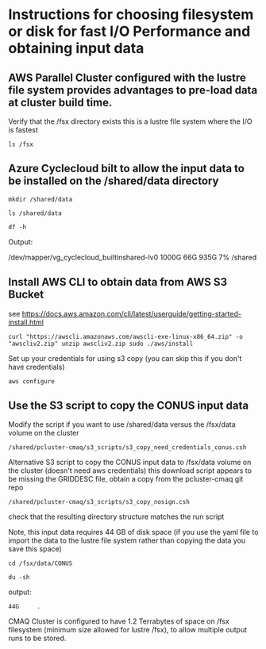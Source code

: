 # Instructions for choosing filesystem or disk for fast I/O Performance and obtaining input data

## AWS Parallel Cluster configured with the lustre file system provides advantages to pre-load data at cluster build time.

Verify that the /fsx directory exists this is a lustre file system where the I/O is fastest

`ls /fsx`


## Azure Cyclecloud bilt to allow the input data to be installed on the /shared/data directory

`mkdir /shared/data`

`ls /shared/data`

`df -h`

Output:

/dev/mapper/vg_cyclecloud_builtinshared-lv0 1000G   66G  935G   7% /shared

## Install AWS CLI to obtain data from AWS S3 Bucket

see https://docs.aws.amazon.com/cli/latest/userguide/getting-started-install.html

`curl "https://awscli.amazonaws.com/awscli-exe-linux-x86_64.zip" -o "awscliv2.zip"
unzip awscliv2.zip
sudo ./aws/install`

Set up your credentials for using s3 copy (you can skip this if you don't have credentials)

`aws configure`

## Use the S3 script to copy the CONUS input data 
Modify the script if you want to use /shared/data versus the /fsx/data volume on the cluster

`/shared/pcluster-cmaq/s3_scripts/s3_copy_need_credentials_conus.csh`

Alternative S3 script to copy the CONUS input data to /fsx/data volume on the cluster (doesn't need aws credentials)
this download script appears to be missing the GRIDDESC file, obtain a copy from the pcluster-cmaq git repo

`/shared/pcluster-cmaq/s3_scripts/s3_copy_nosign.csh`

check that the resulting directory structure matches the run script

Note, this input data requires 44 GB of disk space  (if you use the yaml file to import the data to the lustre file system rather than copying the data you save this space)

`cd /fsx/data/CONUS`

`du -sh`

output:

```
44G     .
```

CMAQ Cluster is configured to have 1.2 Terrabytes of space on /fsx filesystem (minimum size allowed for lustre /fsx), to allow multiple output runs to be stored.

